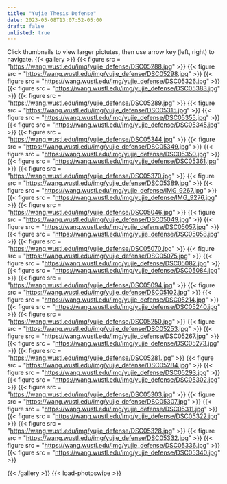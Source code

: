 ```yaml
---
title: "Yujie Thesis Defense"
date: 2023-05-08T13:07:52-05:00
draft: false
unlisted: true
---
```

Click thumbnails to view larger pictutes, then use arrow key (left, right) to navigate.
{{< gallery >}}
{{< figure src = "https://wang.wustl.edu/img/yujie_defense/DSC05288.jpg" >}}
{{< figure src = "https://wang.wustl.edu/img/yujie_defense/DSC05298.jpg" >}}
{{< figure src = "https://wang.wustl.edu/img/yujie_defense/DSC05326.jpg" >}}
{{< figure src = "https://wang.wustl.edu/img/yujie_defense/DSC05383.jpg" >}}
{{< figure src = "https://wang.wustl.edu/img/yujie_defense/DSC05289.jpg" >}}
{{< figure src = "https://wang.wustl.edu/img/yujie_defense/DSC05315.jpg" >}}
{{< figure src = "https://wang.wustl.edu/img/yujie_defense/DSC05355.jpg" >}}
{{< figure src = "https://wang.wustl.edu/img/yujie_defense/DSC05345.jpg" >}}
{{< figure src = "https://wang.wustl.edu/img/yujie_defense/DSC05344.jpg" >}}
{{< figure src = "https://wang.wustl.edu/img/yujie_defense/DSC05349.jpg" >}}
{{< figure src = "https://wang.wustl.edu/img/yujie_defense/DSC05350.jpg" >}}
{{< figure src = "https://wang.wustl.edu/img/yujie_defense/DSC05361.jpg" >}}
{{< figure src = "https://wang.wustl.edu/img/yujie_defense/DSC05370.jpg" >}}
{{< figure src = "https://wang.wustl.edu/img/yujie_defense/DSC05389.jpg" >}}
{{< figure src = "https://wang.wustl.edu/img/yujie_defense/IMG_9267.jpg" >}}
{{< figure src = "https://wang.wustl.edu/img/yujie_defense/IMG_9276.jpg" >}}
{{< figure src = "https://wang.wustl.edu/img/yujie_defense/DSC05046.jpg" >}}
{{< figure src = "https://wang.wustl.edu/img/yujie_defense/DSC05049.jpg" >}}
{{< figure src = "https://wang.wustl.edu/img/yujie_defense/DSC05057.jpg" >}}
{{< figure src = "https://wang.wustl.edu/img/yujie_defense/DSC05058.jpg" >}}
{{< figure src = "https://wang.wustl.edu/img/yujie_defense/DSC05070.jpg" >}}
{{< figure src = "https://wang.wustl.edu/img/yujie_defense/DSC05075.jpg" >}}
{{< figure src = "https://wang.wustl.edu/img/yujie_defense/DSC05082.jpg" >}}
{{< figure src = "https://wang.wustl.edu/img/yujie_defense/DSC05084.jpg" >}}
{{< figure src = "https://wang.wustl.edu/img/yujie_defense/DSC05094.jpg" >}}
{{< figure src = "https://wang.wustl.edu/img/yujie_defense/DSC05102.jpg" >}}
{{< figure src = "https://wang.wustl.edu/img/yujie_defense/DSC05214.jpg" >}}
{{< figure src = "https://wang.wustl.edu/img/yujie_defense/DSC05240.jpg" >}}
{{< figure src = "https://wang.wustl.edu/img/yujie_defense/DSC05250.jpg" >}}
{{< figure src = "https://wang.wustl.edu/img/yujie_defense/DSC05253.jpg" >}}
{{< figure src = "https://wang.wustl.edu/img/yujie_defense/DSC05267.jpg" >}}
{{< figure src = "https://wang.wustl.edu/img/yujie_defense/DSC05273.jpg" >}}
{{< figure src = "https://wang.wustl.edu/img/yujie_defense/DSC05281.jpg" >}}
{{< figure src = "https://wang.wustl.edu/img/yujie_defense/DSC05284.jpg" >}}
{{< figure src = "https://wang.wustl.edu/img/yujie_defense/DSC05293.jpg" >}}
{{< figure src = "https://wang.wustl.edu/img/yujie_defense/DSC05302.jpg" >}}
{{< figure src = "https://wang.wustl.edu/img/yujie_defense/DSC05303.jpg" >}}
{{< figure src = "https://wang.wustl.edu/img/yujie_defense/DSC05307.jpg" >}}
{{< figure src = "https://wang.wustl.edu/img/yujie_defense/DSC05311.jpg" >}}
{{< figure src = "https://wang.wustl.edu/img/yujie_defense/DSC05322.jpg" >}}
{{< figure src = "https://wang.wustl.edu/img/yujie_defense/DSC05328.jpg" >}}
{{< figure src = "https://wang.wustl.edu/img/yujie_defense/DSC05332.jpg" >}}
{{< figure src = "https://wang.wustl.edu/img/yujie_defense/DSC05336.jpg" >}}
{{< figure src = "https://wang.wustl.edu/img/yujie_defense/DSC05340.jpg" >}}

{{< /gallery >}}
{{< load-photoswipe >}}